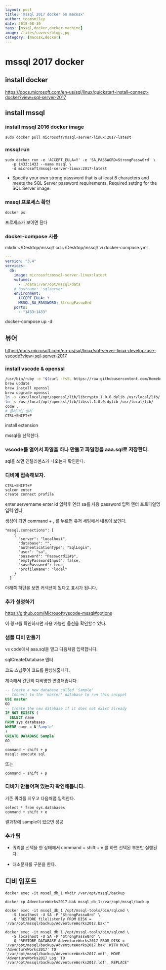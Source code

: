 ```yaml
---
layout: post
title: 'mssql 2017 docker on macosx' 
author: teamsmiley
date: 2018-08-30
tags: [mssql,docker,docker-machine]
image: /files/covers/blog.jpg
category: {macosx,docker}
---
```


# mssql 2017 docker

## install docker

https://docs.microsoft.com/en-us/sql/linux/quickstart-install-connect-docker?view=sql-server-2017

## install mssql 

### install mssql 2016 docker image
```
sudo docker pull microsoft/mssql-server-linux:2017-latest
```

### mssql run

```
sudo docker run -e 'ACCEPT_EULA=Y' -e 'SA_PASSWORD=StrongPassw0rd' \
   -p 1433:1433 --name mssql \
   -d microsoft/mssql-server-linux:2017-latest
```

* Specify your own strong password that is at least 8 characters and meets the SQL Server password requirements. Required setting for the SQL Server image.

### mssql 프로세스 확인
```
docker ps 
```
프로세스가 보이면 된다

### docker-compose 사용

mkdir ~/Desktop/mssql/
cd ~/Desktop/mssql/
vi docker-compose.yml

```yml
---
version: "3.4"
services:
  db:
    image: microsoft/mssql-server-linux:latest
    volumes:
      - ./data:/var/opt/mssql/data
    # hostname: 'sqlserver'
    environment:
      ACCEPT_EULA: Y
      MSSQL_SA_PASSWORD: StrongPassw0rd
    ports:
      - "1433:1433"
```

docker-compose up -d 


## 뷰어 

https://docs.microsoft.com/en-us/sql/linux/sql-server-linux-develop-use-vscode?view=sql-server-2017

### install vscode & openssl

```bash
/usr/bin/ruby -e "$(curl -fsSL https://raw.githubusercontent.com/Homebrew/install/master/install)"
brew update
brew install openssl
brew upgrade openssl
ln -s /usr/local/opt/openssl/lib/libcrypto.1.0.0.dylib /usr/local/lib/
ln -s /usr/local/opt/openssl/lib/libssl.1.0.0.dylib /usr/local/lib/
code .
# 플러그인 설치
CTRL+SHIFT+P
```

install extension

mssql을 선택한다.

### vscode를 열어서 파일을 하나 만들고 파일명을 aaa.sql로 저장한다.

sql을 쓰면 인텔리센스가 나오는지 확인한다.

### 디비에 접속해보자.

```
CTRL+SHIFT+P
sqlcon enter
create connect profile
```
enter
servername enter
id 입력후 엔터 sa를 사용
password 입력 엔터 
프로파일명 입력 엔터 

생성이 되면 command + , 를 누르면 유저 세팅에서 내용이 보인다. 

```
"mssql.connections": [
    {
      "server": "localhost",
      "database": "",
      "authenticationType": "SqlLogin",
      "user": "sa",
      "password": "Password12#$",
      "emptyPasswordInput": false,
      "savePassword": true,
      "profileName": "local"
    }
  ]
```

아래쪽 하단을 보면 커넥션이 됬다고 표시가 됩니다.

### 추가 설정하기 
<https://github.com/Microsoft/vscode-mssql#options>

이 링크를 확인하시면 사용 가능한 옵션을 확인할수 있다. 

### 샘플 디비 만들기 

vs code에서 aaa.sql을 열고 다음처럼 입력합니다.

sqlCreateDatabase 엔터 

코드 스닙핏이 코드를 완성해줍니다. 

계속해서 간단히 디비명만 변경해줍니다.

```sql
-- Create a new database called 'Sample'
-- Connect to the 'master' database to run this snippet
USE master
GO
-- Create the new database if it does not exist already
IF NOT EXISTS (
  SELECT name
FROM sys.databases
WHERE name = N'Sample'
)
CREATE DATABASE Sample
GO
```

```
command + shift + p 
mssql: execute sql 
```
또는 
```
command + shift + p 
```


### 디비가 만들어져 있는지 확인해봅니다.

기존 쿼리를 지우고 다음처럼 입력한다.
```
select * from sys.databases 
command + shift + e
```

결과창에 sample이 있으면 성공 

### 추가 팁

* 쿼리를 선택을 한 상태에서 command + shift + e 를 하면 선택된 부분만 실행된다.

* 대소문자를 구분을 한다.

## 디비 임포트 

```
docker exec -it mssql_db_1 mkdir /var/opt/mssql/backup

docker cp AdventureWorks2017.bak mssql_db_1:/var/opt/mssql/backup

docker exec -it mssql_db_1 /opt/mssql-tools/bin/sqlcmd \
   -S localhost -U SA -P 'StrongPassw0rd' \
   -Q "RESTORE filelistonly FROM DISK = '/var/opt/mssql/backup/AdventureWorks2017.bak'"

docker exec -it mssql_db_1 /opt/mssql-tools/bin/sqlcmd \
   -S localhost -U SA -P 'StrongPassw0rd' \
   -Q "RESTORE DATABASE AdventureWorks2017 FROM DISK = '/var/opt/mssql/backup/AdventureWorks2017.bak' WITH MOVE 'AdventureWorks2017' TO '/var/opt/mssql/backup/AdventureWorks2017.mdf', MOVE 'AdventureWorks2017_Log' TO '/var/opt/mssql/backup/AdventureWorks2017.ldf', REPLACE"

```